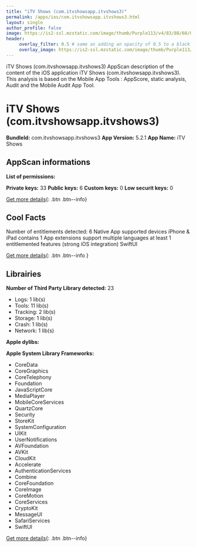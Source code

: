 ```yaml
---
title: "iTV Shows (com.itvshowsapp.itvshows3)"
permalink: /apps/ios/com.itvshowsapp.itvshows3.html
layout: single
author_profile: false
image: https://is2-ssl.mzstatic.com/image/thumb/Purple113/v4/83/88/60/83886026-fcfa-0814-0ad2-93f4c2feef5a/AppIcon-0-1x_U007emarketing-6-0-85-220.png/512x512bb.jpg
header: 
     overlay_filter: 0.5 # same as adding an opacity of 0.5 to a black background
     overlay_image: https://is2-ssl.mzstatic.com/image/thumb/Purple113/v4/83/88/60/83886026-fcfa-0814-0ad2-93f4c2feef5a/AppIcon-0-1x_U007emarketing-6-0-85-220.png/512x512bb.jpg
---
```

iTV Shows (com.itvshowsapp.itvshows3) AppScan description of the content of the iOS application iTV Shows (com.itvshowsapp.itvshows3). This analysis is based on the Mobile App Tools : AppScore, static analysis, Audit and the Mobile Audit App Tool.

# iTV Shows (com.itvshowsapp.itvshows3)

**BundleId:** com.itvshowsapp.itvshows3
**App Version:** 5.2.1
**App Name:** iTV Shows


## AppScan informations 

**List of permissions:** 
  
  
**Private keys:** 33
**Public keys:** 6
**Custom keys:** 0
**Low securit keys:** 0
  
[Get more details](/pricing.html){: .btn .btn--info}

## Cool Facts

Number of entitlements detected: 6
Native App
supported devices iPhone & iPad
contains 1 App extensions
support multiple languages
at least 1 entitlemented features (strong iOS integration)
SwiftUI
  
[Get more details](/pricing.html){: .btn .btn--info }

## Librairies 
**Number of Third Party Library detected:** 23
- Logs: 1 lib(s)
- Tools: 11 lib(s)
- Tracking: 2 lib(s)
- Storage: 1 lib(s)
- Crash: 1 lib(s)
- Network: 1 lib(s)


**Apple dylibs:**


**Apple System Library Frameworks:**
- CoreData
- CoreGraphics
- CoreTelephony
- Foundation
- JavaScriptCore
- MediaPlayer
- MobileCoreServices
- QuartzCore
- Security
- StoreKit
- SystemConfiguration
- UIKit
- UserNotifications
- AVFoundation
- AVKit
- CloudKit
- Accelerate
- AuthenticationServices
- Combine
- CoreFoundation
- CoreImage
- CoreMotion
- CoreServices
- CryptoKit
- MessageUI
- SafariServices
- SwiftUI


  
[Get more details](/pricing.html){: .btn .btn--info}


